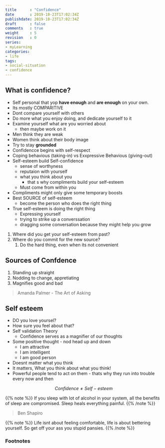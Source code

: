 ```yaml
---
title      : "Confidence"
date       : 2019-10-23T17:02:34Z
publishdate: 2019-10-23T17:02:34Z
draft      : false
comments   : true
weight     : 5
revision   : 0
series:
- myLearning
categories:
- life
tags:
- social-situation
- confidence
---
```


## What is confidence?

* Self personal that yop **have enough** and **are enough** on your own.
* Its mostly COMPARITIVE
* Dont compare yourself with others
* Do more what you enjoy doing, and dedicate yourself to it
* Examine yourself what are you worried about
  * then maybe work on it
* Men think they are weak
* Women think about their body image
* Try to stay **grounded**
* Confidencce begins with self-respect
* Coping behavious (taking-in) vs Exxpressive Behavious (giving-out)
* Self-esteem build Self-confidence
  * sense of worthyness
  * reputaion with yourself
  * what you think about you
    * that s why compliments build your self-esteem
  * Must come from within you
* Compliments might only give some temporary boosts
* Best SOURCE of self-esteem
  * become the person who does the right thing
* True self-esteem is doing the right thing
  * Expressing yourself
  * trying to strike up a converssation
  * dragging some conversation because they might help you grow


1. Where did you get your self-esteem from past?
2. Where do you commit for the new source?
   1. Do the hard thing, even when its not convenient

## Sources of Confdence

1. Standing up straight
2. Nodding to change, appretiating
3. Magnifies good and bad

> Amanda Palmer - The Art of Asking

## Self esteem

* DO you love yoursel?
* How sure you feel about that?
* Self validation Theory
  * Confidence serves as a magnifier of our thoughts
* Some positive thought - nod head up and down
  * I am attractive
  * I am intelligent
  * I am good person
* Doesnt matter what you think
* It matters, What you think about what you think!
* Powerful people tend to act on them - thats why they run into trouble every now and then


$$ Confidence \neq Self-esteem $$

{{% note %}}
If you sleep with lot of alcohol in your system, all the benefits of
sleep are compromised. Sleep heals everything painful.
{{% /note %}}

> Ben Shapiro

{{% note %}}
Life isnt about feeling comfortable, life is about bettering yourself.
So get off your ass you stupid pansies.
{{% /note %}}


### Footnotes

[^1]:
[^2]:
